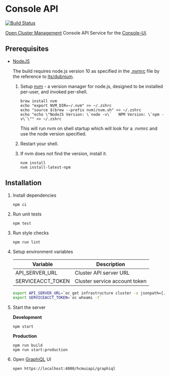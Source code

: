 # Console API

[![Build Status](https://travis-ci.com/open-cluster-management/console-api.svg?token=APpLzibLo9i2xU1nq9kC&branch=master)](https://travis-ci.com/open-cluster-management/console-api)

[Open Cluster Management](https://github.com/open-cluster-management) Console API Service for the [Console-UI](https://github.com/open-cluster-management/console-ui).

## Prerequisites

- [NodeJS](https://nodejs.org/)

  The build requires node.js version 10 as specified in the [.nvmrc](.nvmrc) file by the reference to [lts/dubnium](https://nodejs.org/en/about/releases/).
  
  1. Setup [nvm](https://github.com/nvm-sh/nvm) - a version manager for node.js, designed to be installed per-user, and invoked per-shell.

      ```
      brew install nvm
      echo "export NVM_DIR=~/.nvm" >> ~/.zshrc
      echo "source $(brew --prefix nvm)/nvm.sh" >> ~/.zshrc
      echo "echo \"NodeJS Version: \`node -v\`   NPM Version: \`npm -v\`\"" >> ~/.zshrc
      ```

      This will run nvm on shell startup which will look for a .nvmrc and use the node version specified.

  2. Restart your shell.

  3. If nvm does not find the version, install it.

      ```
      nvm install
      nvm install-latest-npm
      ```

## Installation

1. Install dependencies

   ```
   npm ci
   ```

2. Run unit tests

   ```
   npm test
   ```

3. Run style checks

   ```
   npm run lint
   ```

4. Setup environment variables

   | Variable          | Description                   |
   | ----------------- | ----------------------------- |
   | API_SERVER_URL    | Cluster API server URL        |
   | SERVICEACCT_TOKEN | Cluster service account token |

    ```zsh
    export API_SERVER_URL=`oc get infrastructure cluster -o jsonpath={.status.apiServerURL}`
    export SERVICEACCT_TOKEN=`oc whoami -t`
    ```

5. Start the server

   **Development**

      ```
      npm start
      ```

   **Production**
  
      ```
      npm run build
      npm run start:production
      ```

6. Open [GraphiQL](https://localhost:4000/hcmuiapi/graphiql) UI

   ```
   open https://localhost:4000/hcmuiapi/graphiql
   ```
